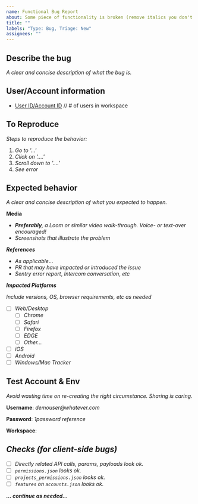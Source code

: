 ```yaml
---
name: Functional Bug Report
about: Some piece of functionality is broken (remove italics you don't need)
title: ""
labels: "Type: Bug, Triage: New"
assignees: ""
---
```


## Describe the bug

_A clear and concise description of what the bug is._

## User/Account information
* [User ID/Account ID](https://www..) // # of users in workspace


## To Reproduce

_Steps to reproduce the behavior:_

1. _Go to '...'_
2. _Click on '....'_
3. _Scroll down to '....'_
4. _See error_

## Expected behavior

_A clear and concise description of what you expected to happen._

**Media**

- _**Preferably**, a Loom or similar video walk-through. Voice- or text-over encouraged!_
- _Screenshots that illustrate the problem_

**_References_**

- _As applicable_...
- _PR that may have impacted or introduced the issue_
- _Sentry error report_, _Intercom conversation_, _etc_

**_Impacted Platforms_**

_Include versions, OS, browser requirements, etc as needed_

- [ ] _Web/Desktop_
  - [ ] _Chrome_
  - [ ] _Safari_
  - [ ] _Firefox_
  - [ ] _EDGE_
  - [ ] _Other..._
- [ ] _iOS_
- [ ] _Android_
- [ ] _Windows/Mac Tracker_

## Test Account & Env

_Avoid wasting time on re-creating the right circumstance. Sharing is caring._

**Username**: _demouser@whatever.com_

**Password**: _1password reference_

**Workspace**: <Workspace URL>

## _Checks (for client-side bugs)_

- [ ] _Directly related API calls, params, payloads look ok._
- [ ] _`permissions.json` looks ok._
- [ ] _`projects_permissions.json` looks ok._
- [ ] _`features` on `accounts.json` looks ok._

_**... continue as needed...**_
